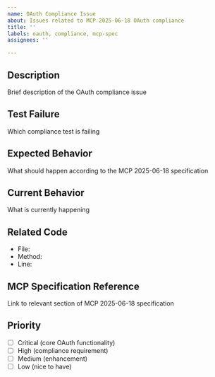 ```yaml
---
name: OAuth Compliance Issue
about: Issues related to MCP 2025-06-18 OAuth compliance
title: ''
labels: oauth, compliance, mcp-spec
assignees: ''

---
```


## Description
Brief description of the OAuth compliance issue

## Test Failure
Which compliance test is failing

## Expected Behavior
What should happen according to the MCP 2025-06-18 specification

## Current Behavior
What is currently happening

## Related Code
- File: 
- Method: 
- Line: 

## MCP Specification Reference
Link to relevant section of MCP 2025-06-18 specification

## Priority
- [ ] Critical (core OAuth functionality)
- [ ] High (compliance requirement)
- [ ] Medium (enhancement)
- [ ] Low (nice to have)